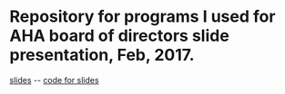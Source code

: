# Repository for programs I used for AHA board of directors slide presentation, Feb, 2017.

[slides](AHA-feb-2017/slides.pdf) -- [code for slides](AHA-feb-2017/slides.Rmd)
